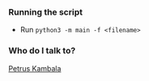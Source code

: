 ### Running the script

- Run ```python3 -m main -f <filename> ```


### Who do I talk to?
[Petrus Kambala](pet001kambala@gmail.com)